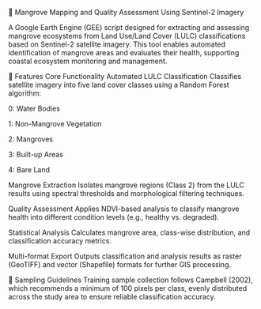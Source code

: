 🌿 Mangrove Mapping and Quality Assessment Using Sentinel-2 Imagery

A Google Earth Engine (GEE) script designed for extracting and assessing mangrove ecosystems from Land Use/Land Cover (LULC) classifications based on Sentinel-2 satellite imagery. This tool enables automated identification of mangrove areas and evaluates their health, supporting coastal ecosystem monitoring and management.

🚀 Features
Core Functionality
Automated LULC Classification
Classifies satellite imagery into five land cover classes using a Random Forest algorithm:

0: Water Bodies

1: Non-Mangrove Vegetation

2: Mangroves

3: Built-up Areas

4: Bare Land

Mangrove Extraction
Isolates mangrove regions (Class 2) from the LULC results using spectral thresholds and morphological filtering techniques.

Quality Assessment
Applies NDVI-based analysis to classify mangrove health into different condition levels (e.g., healthy vs. degraded).

Statistical Analysis
Calculates mangrove area, class-wise distribution, and classification accuracy metrics.

Multi-format Export
Outputs classification and analysis results as raster (GeoTIFF) and vector (Shapefile) formats for further GIS processing.

📌 Sampling Guidelines
Training sample collection follows Campbell (2002), which recommends a minimum of 100 pixels per class, evenly distributed across the study area to ensure reliable classification accuracy.

